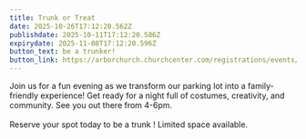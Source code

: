 ```yaml
---
title: Trunk or Treat
date: 2025-10-26T17:12:20.562Z
publishdate: 2025-10-11T17:12:20.586Z
expirydate: 2025-11-08T17:12:20.596Z
button_text: be a trunker!
button_link: https://arborchurch.churchcenter.com/registrations/events/3164723
---
```

Join us for a fun evening as we transform our parking lot into a family-friendly experience! Get ready for a night full of costumes, creativity, and community. See you out there from 4-6pm. \
\
Reserve your spot today to be a trunk !  Limited space available.